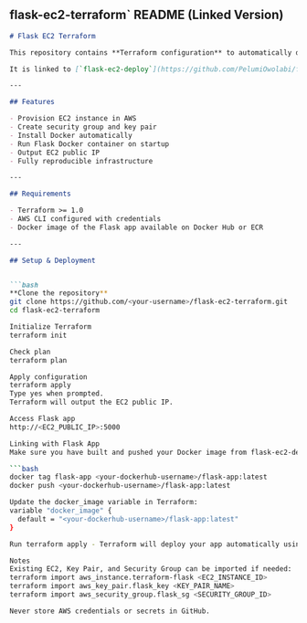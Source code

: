 ## **flask-ec2-terraform` README (Linked Version)**

```markdown
# Flask EC2 Terraform

This repository contains **Terraform configuration** to automatically deploy a **Dockerized Flask app** on AWS EC2.

It is linked to [`flask-ec2-deploy`](https://github.com/PelumiOwolabi/flask-ec2-deploy), which contains the Flask app and Dockerfile.

---

## Features

- Provision EC2 instance in AWS
- Create security group and key pair
- Install Docker automatically
- Run Flask Docker container on startup
- Output EC2 public IP
- Fully reproducible infrastructure

---

## Requirements

- Terraform >= 1.0
- AWS CLI configured with credentials
- Docker image of the Flask app available on Docker Hub or ECR

---

## Setup & Deployment


```bash
**Clone the repository**
git clone https://github.com/<your-username>/flask-ec2-terraform.git
cd flask-ec2-terraform

Initialize Terraform
terraform init

Check plan
terraform plan

Apply configuration
terraform apply
Type yes when prompted.
Terraform will output the EC2 public IP.

Access Flask app
http://<EC2_PUBLIC_IP>:5000

Linking with Flask App
Make sure you have built and pushed your Docker image from flask-ec2-deploy to Docker Hub or ECR:

```bash
docker tag flask-app <your-dockerhub-username>/flask-app:latest
docker push <your-dockerhub-username>/flask-app:latest

Update the docker_image variable in Terraform:
variable "docker_image" {
  default = "<your-dockerhub-username>/flask-app:latest"
}

Run terraform apply - Terraform will deploy your app automatically using the image you pushed.

Notes
Existing EC2, Key Pair, and Security Group can be imported if needed:
terraform import aws_instance.terraform-flask <EC2_INSTANCE_ID>
terraform import aws_key_pair.flask_key <KEY_PAIR_NAME>
terraform import aws_security_group.flask_sg <SECURITY_GROUP_ID>

Never store AWS credentials or secrets in GitHub.
